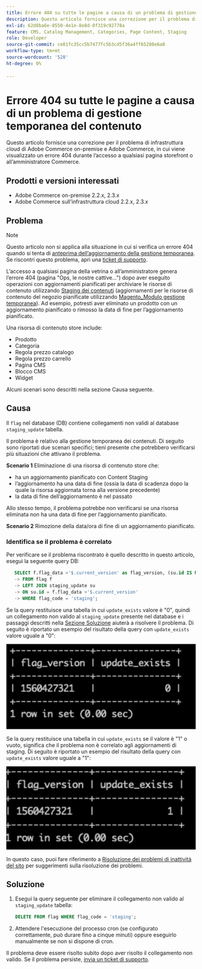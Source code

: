 ```yaml
---
title: Errore 404 su tutte le pagine a causa di un problema di gestione temporanea del contenuto
description: Questo articolo fornisce una correzione per il problema di infrastruttura cloud di Adobe Commerce on-premise e Adobe Commerce, in cui viene visualizzato un errore 404 durante l’accesso a qualsiasi pagina storefront o all’amministratore Commerce.
exl-id: 62d8ba6e-8550-4e1e-8e8d-8f319c92778a
feature: CMS, Catalog Management, Categories, Page Content, Staging
role: Developer
source-git-commit: ce81fc35cc5b7477fc5b3cd5f36a4ff65280e6a0
workflow-type: tm+mt
source-wordcount: '528'
ht-degree: 0%

---
```


# Errore 404 su tutte le pagine a causa di un problema di gestione temporanea del contenuto

Questo articolo fornisce una correzione per il problema di infrastruttura cloud di Adobe Commerce on-premise e Adobe Commerce, in cui viene visualizzato un errore 404 durante l’accesso a qualsiasi pagina storefront o all’amministratore Commerce.

## Prodotti e versioni interessati

* Adobe Commerce on-premise 2.2.x, 2.3.x
* Adobe Commerce sull’infrastruttura cloud 2.2.x, 2.3.x

## Problema

>[!NOTE]
>
>Questo articolo non si applica alla situazione in cui si verifica un errore 404 quando si tenta di [anteprima dell’aggiornamento della gestione temporanea](https://docs.magento.com/user-guide/cms/content-staging-scheduled-update.html#preview-the-scheduled-change). Se riscontri questo problema, apri una [ticket di supporto](/help/help-center-guide/help-center/magento-help-center-user-guide.md#submit-ticket).

L’accesso a qualsiasi pagina della vetrina o all’amministratore genera l’errore 404 (pagina &quot;Ops, le nostre cattive...&quot;) dopo aver eseguito operazioni con aggiornamenti pianificati per archiviare le risorse di contenuto utilizzando [Staging dei contenuti](https://experienceleague.adobe.com/docs/commerce-admin/content-design/staging/content-staging.html) (aggiornamenti per le risorse di contenuto del negozio pianificate utilizzando [Magento\_Modulo gestione temporanea](https://developer.adobe.com/commerce/php/module-reference/)). Ad esempio, potresti aver eliminato un prodotto con un aggiornamento pianificato o rimosso la data di fine per l’aggiornamento pianificato.

Una risorsa di contenuto store include:

* Prodotto
* Categoria
* Regola prezzo catalogo
* Regola prezzo carrello
* Pagina CMS
* Blocco CMS
* Widget

Alcuni scenari sono descritti nella sezione Causa seguente.

## Causa

Il `flag` nel database (DB) contiene collegamenti non validi al database `staging_update` tabella.

Il problema è relativo alla gestione temporanea dei contenuti. Di seguito sono riportati due scenari specifici; tieni presente che potrebbero verificarsi più situazioni che attivano il problema.

**Scenario 1** Eliminazione di una risorsa di contenuto store che:

* ha un aggiornamento pianificato con Content Staging
* l’aggiornamento ha una data di fine (ossia la data di scadenza dopo la quale la risorsa aggiornata torna alla versione precedente)
* la data di fine dell’aggiornamento è nel passato

Allo stesso tempo, il problema potrebbe non verificarsi se una risorsa eliminata non ha una data di fine per l’aggiornamento pianificato.

**Scenario 2** Rimozione della data/ora di fine di un aggiornamento pianificato.

### Identifica se il problema è correlato

Per verificare se il problema riscontrato è quello descritto in questo articolo, esegui la seguente query DB:

```sql
   SELECT f.flag_data >'$.current_version' as flag_version, (su.id IS NOT NULL) as update_exists
   -> FROM flag f
   -> LEFT JOIN staging_update su
   -> ON su.id = f.flag_data >'$.current_version'
   -> WHERE flag_code = 'staging';
```

Se la query restituisce una tabella in cui `update_exists` valore è &quot;0&quot;, quindi un collegamento non valido al `staging_update` presente nel database e i passaggi descritti nella [Sezione Soluzione](#solution) aiuterà a risolvere il problema. Di seguito è riportato un esempio del risultato della query con `update_exists` valore uguale a &quot;0&quot;:

![update_exists_0.png](assets/update_exists_0.png)

Se la query restituisce una tabella in cui `update_exists` se il valore è &quot;1&quot; o vuoto, significa che il problema non è correlato agli aggiornamenti di staging. Di seguito è riportato un esempio del risultato della query con `update_exists` valore uguale a &quot;1&quot;:

![updates_exist_1.png](assets/updates_exist_1.png)

In questo caso, puoi fare riferimento a [Risoluzione dei problemi di inattività del sito](/help/troubleshooting/site-down-or-unresponsive/magento-site-down-troubleshooter.md) per suggerimenti sulla risoluzione dei problemi.

## Soluzione

1. Esegui la query seguente per eliminare il collegamento non valido al `staging_update` tabella:

   ```sql
   DELETE FROM flag WHERE flag_code = 'staging';
   ```

1. Attendere l&#39;esecuzione del processo cron (se configurato correttamente, può durare fino a cinque minuti) oppure eseguirlo manualmente se non si dispone di cron.

Il problema deve essere risolto subito dopo aver risolto il collegamento non valido. Se il problema persiste, [invia un ticket di supporto](/help/help-center-guide/help-center/magento-help-center-user-guide.md#submit-ticket).
